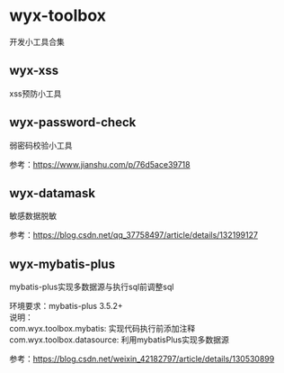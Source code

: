 # wyx-toolbox
开发小工具合集

## wyx-xss

xss预防小工具

## wyx-password-check

弱密码校验小工具

参考：https://www.jianshu.com/p/76d5ace39718

## wyx-datamask
敏感数据脱敏

参考：https://blog.csdn.net/qq_37758497/article/details/132199127

## wyx-mybatis-plus
mybatis-plus实现多数据源与执行sql前调整sql

环境要求：mybatis-plus 3.5.2+ \
说明：\
com.wyx.toolbox.mybatis: 实现代码执行前添加注释 \
com.wyx.toolbox.datasource: 利用mybatisPlus实现多数据源

参考：https://blog.csdn.net/weixin_42182797/article/details/130530899